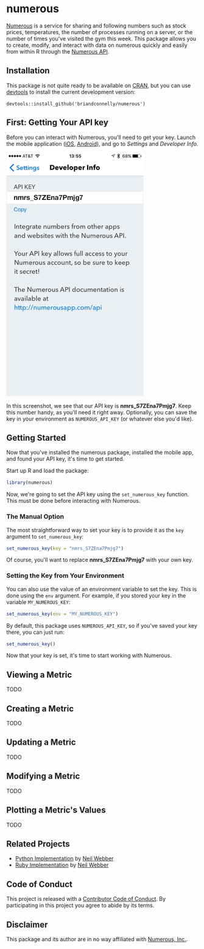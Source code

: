 # numerous

[Numerous](http://numerousapp.com) is a service for sharing and following numbers such as stock prices, temperatures, the number of processes running on a server, or the number of times you've visited the gym this week.
This package allows you to create, modify, and interact with data on numerous quickly and easily from within R through the [Numerous API](https://developer.numerousapp.com).


## Installation

This package is not quite ready to be available on [CRAN](http://cran.r-project.org), but you can use [devtools](http://cran.r-project.org/web/packages/devtools/index.html) to install the current development version:

    devtools::install_github('briandconnelly/numerous')


## First: Getting Your API key

Before you can interact with Numerous, you'll need to get your key.
Launch the mobile application ([iOS](https://itunes.apple.com/us/app/numerous-lifes-most-important/id797642904?mt=8), [Android](https://play.google.com/store/apps/details?id=com.numerousapp)), and go to *Settings* and *Developer Info*.

![Finding your API key](screenshot_apikey.png)

In this screenshot, we see that our API key is **nmrs_S7ZEna7Pmjg7**.
Keep this number handy, as you'll need it right away.
Optionally, you can save the key in your environment as `NUMEROUS_API_KEY` (or whatever else you'd like).


## Getting Started

Now that you've installed the numerous package, installed the mobile app, and found your API key, it's time to get started.

Start up R and load the package:

```r
library(numerous)
```

Now, we're going to set the API key using the `set_numerous_key` function.
This must be done before interacting with Numerous.


### The Manual Option

The most straightforward way to set your key is to provide it as the `key` argument to `set_numerous_key`:

```r
set_numerous_key(key = "nmrs_S7ZEna7Pmjg7")
```

Of course, you'll want to replace **nmrs_S7ZEna7Pmjg7** with your own key.


### Setting the Key from Your Environment

You can also use the value of an environment variable to set the key.
This is done using the `env` argument.
For example, if you stored your key in the variable `MY_NUMEROUS_KEY`:

```r
set_numerous_key(env = "MY_NUMEROUS_KEY")
```

By default, this package uses `NUMEROUS_API_KEY`, so if you've saved your key there, you can just run:

```r
set_numerous_key()
```

Now that your key is set, it's time to start working with Numerous.


## Viewing a Metric

TODO


## Creating a Metric

TODO


## Updating a Metric

TODO


## Modifying a Metric

TODO


## Plotting a Metric's Values

TODO


## Related Projects

- [Python Implementation](https://github.com/outofmbufs/Nappy) by [Neil Webber](http://www.neilwebber.com/)
- [Ruby Implementation](https://github.com/outofmbufs/numeruby) by [Neil Webber](http://www.neilwebber.com/)


## Code of Conduct

This project is released with a [Contributor Code of Conduct](CONDUCT.md). By participating in this project you agree to abide by its terms.


## Disclaimer

This package and its author are in no way affiliated with [Numerous, Inc.](http://numerousapp.com).

